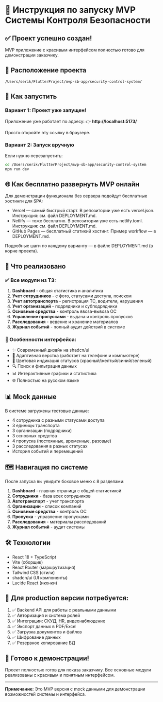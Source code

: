 # 🚀 Инструкция по запуску MVP Системы Контроля Безопасности

## ✅ Проект успешно создан!

MVP приложение с красивым интерфейсом полностью готово для демонстрации заказчику.

## 📍 Расположение проекта

```
/Users/serik/FlutterProject/mvp-sb-app/security-control-system/
```

## 🎯 Как запустить

### Вариант 1: Проект уже запущен!

Приложение уже работает по адресу:
👉 **http://localhost:5173/**

Просто откройте эту ссылку в браузере.

### Вариант 2: Запуск вручную

Если нужно перезапустить:

```bash
cd /Users/serik/FlutterProject/mvp-sb-app/security-control-system
npm run dev
```

## 🌐 Как бесплатно развернуть MVP онлайн

Для демонстрации функционала без сервера подойдут бесплатные хостинги для SPA:
- Vercel — самый быстрый старт. В репозитории уже есть vercel.json. Инструкция: см. файл DEPLOYMENT.md.
- Netlify — тоже бесплатно. В репозитории уже есть netlify.toml. Инструкция: см. файл DEPLOYMENT.md.
- GitHub Pages — бесплатный статикий хостинг. Пример workflow — в DEPLOYMENT.md.

Подробные шаги по каждому варианту — в файле DEPLOYMENT.md (в корне проекта).

## 📱 Что реализовано

### ✅ Все модули из ТЗ:
1. **Dashboard** - общая статистика и аналитика
2. **Учет сотрудников** - с фото, статусами доступа, поиском
3. **Учет автотранспорта** - регистрация ТС, водители, нарушения
4. **Учет организаций** - подрядчики и субподрядчики
5. **Основные средства** - контроль ввоза-вывоза ОС
6. **Управление пропусками** - выдача и контроль пропусков
7. **Расследования** - ведение и хранение материалов
8. **Журнал событий** - полный аудит действий в системе

### 🎨 Особенности интерфейса:
- ✨ Современный дизайн на shadcn/ui
- 📱 Адаптивная верстка (работает на телефоне и компьютере)
- 🎨 Цветовая индикация статусов (красный/желтый/синий/зеленый)
- 🔍 Поиск и фильтрация данных
- 📊 Интерактивные графики и статистика
- 🌐 Полностью на русском языке

## 📊 Mock данные

В системе загружены тестовые данные:
- 4 сотрудника с разными статусами доступа
- 3 единицы транспорта
- 3 организации (подрядчики)
- 3 основных средства
- 4 пропуска (постоянные, временные, разовые)
- 3 расследования в разных статусах
- История событий и перемещений

## 🗺️ Навигация по системе

После запуска вы увидите боковое меню с 8 разделами:
1. **Dashboard** - главная страница с общей статистикой
2. **Сотрудники** - база всех сотрудников
3. **Автотранспорт** - учет транспорта
4. **Организации** - список компаний
5. **Основные средства** - контроль ОС
6. **Пропуска** - управление пропусками
7. **Расследования** - материалы расследований
8. **Журнал событий** - аудит системы

## 🛠️ Технологии

- React 18 + TypeScript
- Vite (сборщик)
- React Router (маршрутизация)
- Tailwind CSS (стили)
- shadcn/ui (UI компоненты)
- Lucide React (иконки)

## 📝 Для production версии потребуется:

1. ✅ Backend API для работы с реальными данными
2. ✅ Авторизация и система ролей
3. ✅ Интеграции: СКУД, HR, видеонаблюдение
4. ✅ Экспорт данных в PDF/Excel
5. ✅ Загрузка документов и файлов
6. ✅ Шифрование данных
7. ✅ Резервное копирование БД

## 🎉 Готово к демонстрации!

Проект полностью готов для показа заказчику. Все основные модули реализованы с красивым и понятным интерфейсом.

---

**Примечание:** Это MVP версия с mock данными для демонстрации возможностей системы и интерфейса.
